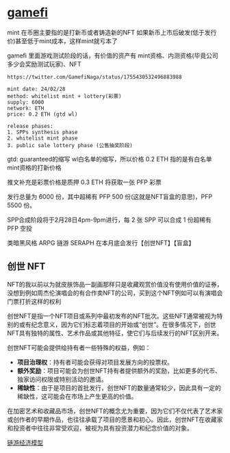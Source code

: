 # [gamefi](/2024/02/gamefi.md)

mint 在币圈主要指的是打新币或者铸造新的NFT 如果新币上市后破发(低于发行价)甚至低于mint成本，这样mint就亏本了

gamefi 里面游戏测试阶段的话，有价值的资产有 mint资格、内测资格(毕竟公司多少会奖励测试玩家)、NFT

```
https://twitter.com/GamefiNaga/status/1755430532496883988

mint date: 24/02/28
method: whitelist mint + lottery(彩票)
supply: 6000
network: ETH
price: 0.2 ETH (gtd wl)

release phases:
1. SPPs synthesis phase
2. whitelist mint phase
3. public sale lottery phase (公售抽奖阶段)
```

gtd: guaranteed的缩写 wl白名单的缩写，所以价格 0.2 ETH 指的是有白名单mint资格的打新价格

推文补充是彩票价格是质押 0.3 ETH 将获取一张 PFP 彩票

发行总量为 6000 份，其中超稀有 PFP 500 份(这就是NFT盲盒的意思)，PFP 5500 份。

SPP合成阶段将于2月28日4pm-9pm进行，每 2 张 SPP 可以合成 1 份超稀有 PFP 空投

类暗黑风格 ARPG 链游 SERAPH 在本月底会发行【创世NFT】【盲盒】

## 创世 NFT

NFT的我以前以为就皮肤饰品一副画那样只是收藏观赏价值没有使用价值的证券，没想到例如周杰伦演唱会的有合作卖NFT的公司，买到这个NFT例如可以有演唱会门票打折这样的权利

创世NFT是指一个NFT项目或系列中最初发布的NFT批次。这些NFT通常被视为特别的或有纪念意义，因为它们标志着项目的开始或“创世”。在很多情况下，创世NFT具有独特的属性、艺术作品或其他特征，使它们与后续发行的NFT区别开来。

创世NFT可能会提供给持有者一些特殊的权益，例如：
- **项目治理权**：持有者可能会获得对项目发展方向的投票权。
- **额外奖励**：项目可能会为创世NFT持有者提供额外的奖励，比如更多的代币、独家访问权限或特别活动的邀请。
- **稀缺性**：由于是项目的首批发行，创世NFT的数量通常较少，因此具有一定的稀缺性，这可能会在市场上产生更高的价值。

在加密艺术和收藏品市场，创世NFT的概念尤为重要，因为它们不仅代表了艺术家或创作者的早期作品，也往往承载了项目的愿景和初心。因此，创世NFT在收藏家和投资者中往往非常受欢迎，被视为具有投资潜力和纪念价值的对象。

[链游经济模型](https://wggdao-creators.notion.site/4b4aecd126dc4144bb4e7afa768711d0)
